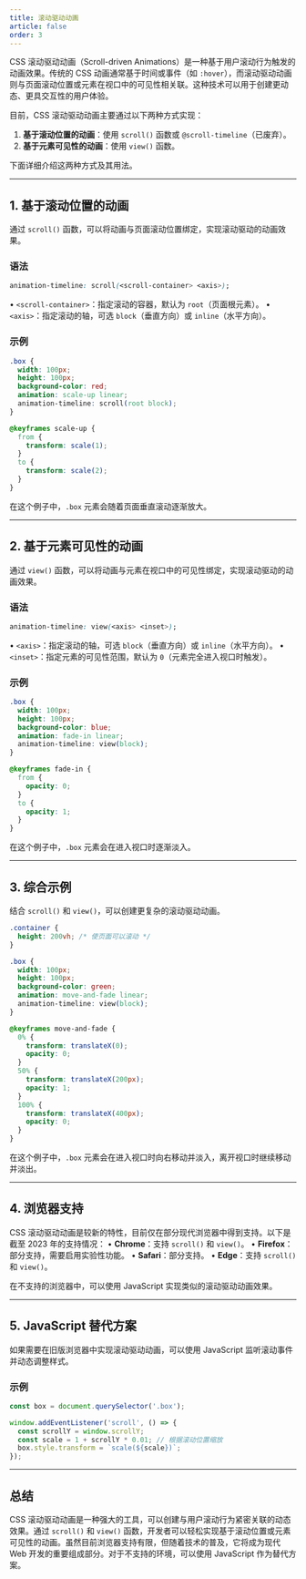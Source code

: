 ```yaml
---
title: 滚动驱动动画
article: false
order: 3
---
```


CSS 滚动驱动动画（Scroll-driven Animations）是一种基于用户滚动行为触发的动画效果。传统的 CSS 动画通常基于时间或事件（如 `:hover`），而滚动驱动动画则与页面滚动位置或元素在视口中的可见性相关联。这种技术可以用于创建更动态、更具交互性的用户体验。

目前，CSS 滚动驱动动画主要通过以下两种方式实现：
1. **基于滚动位置的动画**：使用 `scroll()` 函数或 `@scroll-timeline`（已废弃）。
2. **基于元素可见性的动画**：使用 `view()` 函数。

下面详细介绍这两种方式及其用法。

---

## 1. 基于滚动位置的动画
通过 `scroll()` 函数，可以将动画与页面滚动位置绑定，实现滚动驱动的动画效果。

### 语法
```css
animation-timeline: scroll(<scroll-container> <axis>);
```

• `<scroll-container>`：指定滚动的容器，默认为 `root`（页面根元素）。
• `<axis>`：指定滚动的轴，可选 `block`（垂直方向）或 `inline`（水平方向）。

### 示例
```css
.box {
  width: 100px;
  height: 100px;
  background-color: red;
  animation: scale-up linear;
  animation-timeline: scroll(root block);
}

@keyframes scale-up {
  from {
    transform: scale(1);
  }
  to {
    transform: scale(2);
  }
}
```

在这个例子中，`.box` 元素会随着页面垂直滚动逐渐放大。

---

## 2. 基于元素可见性的动画
通过 `view()` 函数，可以将动画与元素在视口中的可见性绑定，实现滚动驱动的动画效果。

### 语法
```css
animation-timeline: view(<axis> <inset>);
```

• `<axis>`：指定滚动的轴，可选 `block`（垂直方向）或 `inline`（水平方向）。
• `<inset>`：指定元素的可见性范围，默认为 `0`（元素完全进入视口时触发）。

### 示例
```css
.box {
  width: 100px;
  height: 100px;
  background-color: blue;
  animation: fade-in linear;
  animation-timeline: view(block);
}

@keyframes fade-in {
  from {
    opacity: 0;
  }
  to {
    opacity: 1;
  }
}
```

在这个例子中，`.box` 元素会在进入视口时逐渐淡入。

---

## 3. 综合示例
结合 `scroll()` 和 `view()`，可以创建更复杂的滚动驱动动画。

```css
.container {
  height: 200vh; /* 使页面可以滚动 */
}

.box {
  width: 100px;
  height: 100px;
  background-color: green;
  animation: move-and-fade linear;
  animation-timeline: view(block);
}

@keyframes move-and-fade {
  0% {
    transform: translateX(0);
    opacity: 0;
  }
  50% {
    transform: translateX(200px);
    opacity: 1;
  }
  100% {
    transform: translateX(400px);
    opacity: 0;
  }
}
```

在这个例子中，`.box` 元素会在进入视口时向右移动并淡入，离开视口时继续移动并淡出。

---

## 4. 浏览器支持
CSS 滚动驱动动画是较新的特性，目前仅在部分现代浏览器中得到支持。以下是截至 2023 年的支持情况：
• **Chrome**：支持 `scroll()` 和 `view()`。
• **Firefox**：部分支持，需要启用实验性功能。
• **Safari**：部分支持。
• **Edge**：支持 `scroll()` 和 `view()`。

在不支持的浏览器中，可以使用 JavaScript 实现类似的滚动驱动动画效果。

---

## 5. JavaScript 替代方案
如果需要在旧版浏览器中实现滚动驱动动画，可以使用 JavaScript 监听滚动事件并动态调整样式。

### 示例
```javascript
const box = document.querySelector('.box');

window.addEventListener('scroll', () => {
  const scrollY = window.scrollY;
  const scale = 1 + scrollY * 0.01; // 根据滚动位置缩放
  box.style.transform = `scale(${scale})`;
});
```

---

## 总结
CSS 滚动驱动动画是一种强大的工具，可以创建与用户滚动行为紧密关联的动态效果。通过 `scroll()` 和 `view()` 函数，开发者可以轻松实现基于滚动位置或元素可见性的动画。虽然目前浏览器支持有限，但随着技术的普及，它将成为现代 Web 开发的重要组成部分。对于不支持的环境，可以使用 JavaScript 作为替代方案。
